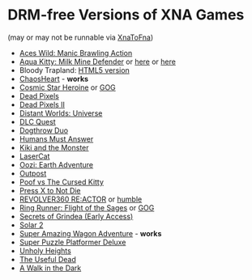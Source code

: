 DRM-free Versions of XNA Games
==============================

(may or may not be runnable via [XnaToFna](https://github.com/0x0ade/XnaToFna))

* [Aces Wild: Manic Brawling Action](http://www.tylerdoak.com/aceswild/)
* [Aqua Kitty: Milk Mine Defender](https://www.humblebundle.com/store/aqua-kitty-milk-mine-defender) or [here](http://tikipod.com/aquakitty/) or [here](https://www.gog.com/game/aqua_kitty_milk_mine_defender)
* Bloody Trapland: [HTML5 version](https://20170217.itch.io/trapland)
* [ChaosHeart](http://ludumdare.com/compo/ludum-dare-30/?action=preview&uid=1176) - **works**
* [Cosmic Star Heroine](https://www.humblebundle.com/store/cosmic-star-heroine) or [GOG](https://www.gog.com/game/cosmic_star_heroine)
* [Dead Pixels](http://deadpixelsthegame.com/buy-direct/)
* [Dead Pixels II](http://deadpixels2.com/)
* [Distant Worlds: Universe](https://www.gog.com/game/distant_worlds_universe)
* [DLC Quest](https://www.humblebundle.com/store/dlc-quest)
* [Dogthrow Duo](https://lobster-patrol.itch.io/dogthrowduo)
* [Humans Must Answer](https://www.gog.com/game/humans_must_answer)
* [Kiki and the Monster](http://noelberry.ca/#kikimonster)
* [LaserCat](https://monsterjail.itch.io/lasercat)
* [Oozi: Earth Adventure](https://www.humblebundle.com/store/oozi-earth-adventure)
* [Outpost](http://noelberry.ca/#outpost)
* [Poof vs The Cursed Kitty](https://www.humblebundle.com/store/pof-vs-the-cursed-kitty)
* [Press X to Not Die](https://all-seeing-eye-games.itch.io/press-x-to-not-die)
* [REVOLVER360 RE:ACTOR](https://www.gog.com/game/revolver360_reactor) or [humble](https://www.humblebundle.com/store/revolver-360-reactor)
* [Ring Runner: Flight of the Sages](https://www.humblebundle.com/store/ring-runner-flight-of-the-sages) or [GOG](https://www.gog.com/game/ring_runner_flight_of_the_sages)
* [Secrets of Grindea (Early Access)](https://www.humblebundle.com/store/secrets-of-grindea)
* [Solar 2](https://www.humblebundle.com/store/solar-2)
* [Super Amazing Wagon Adventure](http://www.sparsevector.com/wagon-adventure/) - **works**
* [Super Puzzle Platformer Deluxe](https://www.gog.com/game/super_puzzle_platformer_deluxe)
* [Unholy Heights](https://www.gog.com/game/unholy_heights)
* [The Useful Dead](http://www.bootdiskrevolution.com/the-useful-dead/)
* [A Walk in the Dark](http://a-walk-in-the-dark.com/buy/)
